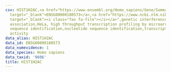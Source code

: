 ```yaml
---
csv: HIST1H2AC,<a href="https://www.ensembl.org/Homo_sapiens/Gene/Summary?db=core;g=ENSG00000180573"
  target="_blank">ENSG00000180573</a>,<a href="https://www.ncbi.nlm.nih.gov/pubmed/17216044"
  target="_blank"><i class="fas fa-file"></i></a>",genetic interference,functional
  association,HeLa, high throughput transcription profiling by microarray,nucleotide
  sequence identification,nucleotide sequence identification,transcriptional regulation,up-regulates
  activity
data_alias: HIST1H2AC
data_id: ENSG00000180573
data_numevidence: 1
data_species: Homo sapiens
data_taxid: '9606'
title: HIST1H2AC
---
```

